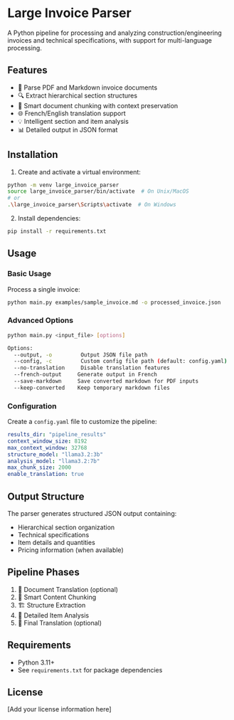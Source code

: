 # Large Invoice Parser

A Python pipeline for processing and analyzing construction/engineering invoices and technical specifications, with support for multi-language processing.

## Features

- 📄 Parse PDF and Markdown invoice documents
- 🔍 Extract hierarchical section structures
- 🔄 Smart document chunking with context preservation
- 🌐 French/English translation support
- 💡 Intelligent section and item analysis
- 📊 Detailed output in JSON format

## Installation

1. Create and activate a virtual environment:
```sh
python -m venv large_invoice_parser
source large_invoice_parser/bin/activate  # On Unix/MacOS
# or
.\large_invoice_parser\Scripts\activate  # On Windows
```

2. Install dependencies:
```sh
pip install -r requirements.txt
```

## Usage

### Basic Usage

Process a single invoice:
```sh
python main.py examples/sample_invoice.md -o processed_invoice.json
```

### Advanced Options

```sh
python main.py <input_file> [options]

Options:
  --output, -o         Output JSON file path
  --config, -c         Custom config file path (default: config.yaml)
  --no-translation     Disable translation features
  --french-output     Generate output in French
  --save-markdown     Save converted markdown for PDF inputs
  --keep-converted    Keep temporary markdown files
```

### Configuration

Create a `config.yaml` file to customize the pipeline:

```yaml
results_dir: "pipeline_results"
context_window_size: 8192
max_context_window: 32768
structure_model: "llama3.2:3b"
analysis_model: "llama3.2:7b"
max_chunk_size: 2000
enable_translation: true
```

## Output Structure

The parser generates structured JSON output containing:
- Hierarchical section organization
- Technical specifications
- Item details and quantities
- Pricing information (when available)

## Pipeline Phases

1. 🔄 Document Translation (optional)
2. 📑 Smart Content Chunking
3. 🏗️ Structure Extraction
4. 📝 Detailed Item Analysis
5. 🔄 Final Translation (optional)

## Requirements

- Python 3.11+
- See `requirements.txt` for package dependencies

## License

[Add your license information here]
